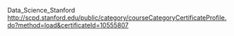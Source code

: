 Data_Science_Stanford
http://scpd.stanford.edu/public/category/courseCategoryCertificateProfile.do?method=load&certificateId=10555807
